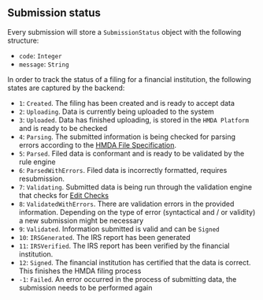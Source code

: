 ## Submission status

Every submission will store a `SubmissionStatus` object with the following structure:

* `code`: `Integer`
* `message`: `String`

In order to track the status of a filing for a financial institution, the following states are captured by the backend:

* `1`: `Created`. The filing has been created and is ready to accept data
* `2`: `Uploading`. Data is currently being uploaded to the system
* `3`: `Uploaded`. Data has finished uploading, is stored in the `HMDA Platform` and is ready to be checked
* `4`: `Parsing`. The submitted information is being checked for parsing errors according to the [HMDA File Specification](2017_File_Spec_LAR.csv).
* `5`: `Parsed`. Filed data is conformant and is ready to be validated by the rule engine
* `6`: `ParsedWithErrors`. Filed data is incorrectly formatted, requires resubmission.
* `7`: `Validating`. Submitted data is being run through the validation engine that checks for [Edit Checks]()
* `8`: `ValidatedWithErrors`. There are validation errors in the provided information. Depending on the type of error (syntactical and / or validity) a new submission might be necessary
* `9`: `Validated`. Information submitted is valid and can be `Signed`
* `10`: `IRSGenerated`. The IRS report has been generated
* `11`: `IRSVerified`. The IRS report has been verified by the financial institution.
* `12`: `Signed`. The financial institution has certified that the data is correct. This finishes the HMDA filing process
* `-1`: `Failed`. An error occurred in the process of submitting data, the submission needs to be performed again



